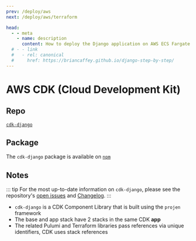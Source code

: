 ```yaml
---
prev: /deploy/aws
next: /deploy/aws/terraform

head:
  - - meta
    - name: description
      content: How to deploy the Django application on AWS ECS Fargate using CDK
  # - - link
  #   - rel: canonical
  #     href: https://briancaffey.github.io/django-step-by-step/
---
```


# AWS CDK (Cloud Development Kit)

## Repo

[`cdk-django`](https://github.com/briancaffey/cdk-django)

## Package

The `cdk-django` package is available on [`npm`](https://www.npmjs.com/package/cdk-django)

## Notes

::: tip
For the most up-to-date information on `cdk-django`, please see the repository's [open issues](https://github.com/briancaffey/cdk-django/issues) and [Changelog](https://github.com/briancaffey/cdk-django/blob/main/CHANGELOG.md).
:::

- `cdk-django` is a CDK Component Library that is built using the `projen` framework
- The base and app stack have 2 stacks in the same CDK **app**
- The related Pulumi and Terraform libraries pass references via unique identifiers, CDK uses stack references
